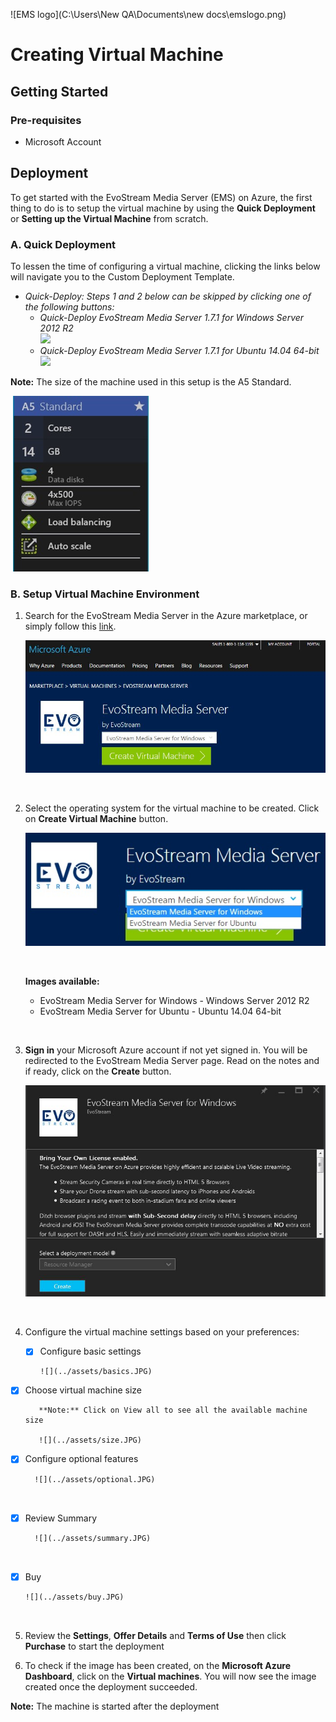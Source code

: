![EMS logo](C:\Users\New QA\Documents\new docs\emslogo.png)



# Creating Virtual Machine



## Getting Started

### Pre-requisites

- Microsoft Account






## Deployment

To get started with the EvoStream Media Server (EMS) on Azure, the first thing to do is to setup the virtual machine by using the **Quick Deployment** or **Setting up the Virtual Machine** from scratch. 



### A.	Quick Deployment

To lessen the time of configuring a virtual machine, clicking the links below will navigate you to the Custom Deployment Template.

- _Quick-Deploy: Steps 1 and 2 below can be skipped by clicking one of the following buttons:_  
  - _Quick-Deploy EvoStream Media Server 1.7.1 for Windows Server 2012 R2_  
    <a href="https://portal.azure.com/#create/Microsoft.Template/uri/https%3A%2F%2Fraw.githubusercontent.com%2FEvoStream%2Fevostream_addons%2Fmaster%2Fazure_templates%2Fems171_windows2012%2Fazuredeploy.json" target="_blank"><img src="http://azuredeploy.net/deploybutton.png"/></a>
  - _Quick-Deploy EvoStream Media Server 1.7.1 for Ubuntu 14.04 64-bit_  
    <a href="https://portal.azure.com/#create/Microsoft.Template/uri/https%3A%2F%2Fraw.githubusercontent.com%2FEvoStream%2Fevostream_addons%2Fmaster%2Fazure_templates%2Fems171_ubuntu1404%2Fazuredeploy.json" target="_blank"><img src="http://azuredeploy.net/deploybutton.png"/></a>


**Note:** The size of the machine used in this setup is the A5 Standard.

​	![](../assets/A5.JPG)





### B.	Setup Virtual Machine Environment

1. Search for the EvoStream Media Server in the Azure marketplace, or simply follow this [link](https://azure.microsoft.com/en-us/marketplace/partners/evostream-inc/evostream-media-server/).

   ![](../assets/homepage.JPG)

   ​

2. Select the operating system for the virtual machine to be created. Click on **Create Virtual Machine** button.

   ![](../assets/OSselect.jpg)

   ​

   **Images available:**

   - EvoStream Media Server for Windows - Windows Server 2012 R2
   - EvoStream Media Server for Ubuntu - Ubuntu 14.04 64-bit

   ​

3. **Sign in** your Microsoft Azure account if not yet signed in. You will be redirected to the EvoStream Media Server page.  Read on the notes and if ready, click on the **Create** button.

   ![](../assets/create_windows.JPG)

   ​

4. Configure the virtual machine settings based on your preferences:

   - [x] Configure basic settings

         ![](../assets/basics.JPG)


- [x] Choose virtual machine size

         **Note:** Click on View all to see all the available machine size

         ![](../assets/size.JPG)

- [x] Configure optional features

        ![](../assets/optional.JPG)

      ​

- [x] Review Summary

        ![](../assets/summary.JPG)

      ​

- [x] Buy

      ![](../assets/buy.JPG)

      ​

5. Review the **Settings**, **Offer Details** and **Terms of Use** then click **Purchase** to start the deployment

6. To check if the image has been created, on the **Microsoft Azure Dashboard**, click on the **Virtual machines**. You will now see the image created once the deployment succeeded.

**Note:** The machine is started after the deployment